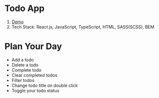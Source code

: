 # Todo App
1. [Demo](https://igor-kashchenko.github.io/Todo-App/)
2. Tech Stack: React.js, JavaScript, TypeScript, HTML, SASS(SCSS), BEM

# Plan Your Day
- Add a todo
- Delete a todo
- Complete todo
- Clear completed todos
- Filter todos
- Change todo title on double click
- Toggle your todo status
